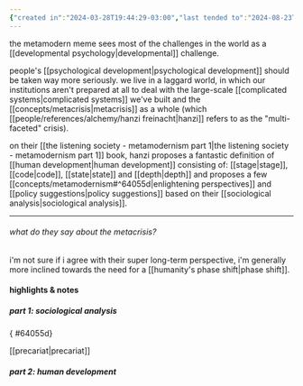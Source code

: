 ```yaml
---
{"created in":"2024-03-28T19:44:29-03:00","last tended to":"2024-08-23T17:32:14-03:00","aliases":["metamodern"],"tags":["concept","alchemy","architect","socialchange","systemschange","🌱","humandevelopment","politics","psychology","sociology"],"relevancescore":96,"dg-publish":true,"permalink":"/concepts/metamodernism/","dgPassFrontmatter":true,"created":"2024-03-28T19:44:29.935-03:00","updated":"2024-08-23T17:43:40.834-03:00"}
---
```


the metamodern meme sees most of the challenges in the world as a [[developmental psychology\|developmental]] challenge.

people's [[psychological development\|psychological development]] should be taken way more seriously. we live in a laggard world, in which our institutions aren't prepared at all to deal with the large-scale [[complicated systems\|complicated systems]] we've built and the [[concepts/metacrisis\|metacrisis]] as a whole (which [[people/references/alchemy/hanzi freinacht\|hanzi]] refers to as the "multi-faceted" crisis).

on their [[the listening society - metamodernism part 1\|the listening society - metamodernism part 1]] book, hanzi proposes a fantastic definition of [[human development\|human development]] consisting of: [[stage\|stage]], [[code\|code]], [[state\|state]] and [[depth\|depth]] and proposes a few [[concepts/metamodernism#^64055d\|enlightening perspectives]] and [[policy suggestions\|policy suggestions]] based on their [[sociological analysis\|sociological analysis]].

---
###### what do they say about the metacrisis?

i'm not sure if i agree with their super long-term perspective, i'm generally more inclined towards the need for a [[humanity's phase shift\|phase shift]].

#### highlights & notes

##### part 1: sociological analysis
{ #64055d}


[[precariat\|precariat]]

##### part 2: human development